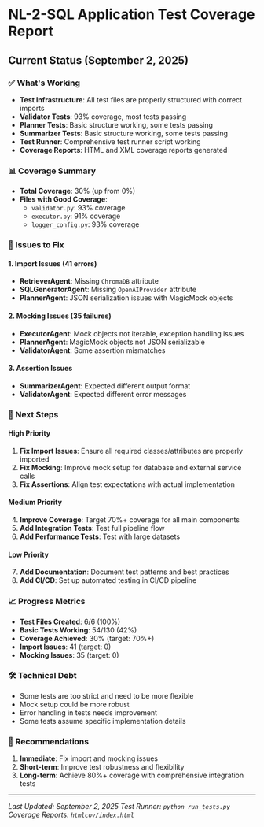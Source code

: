 # NL-2-SQL Application Test Coverage Report

## Current Status (September 2, 2025)

### ✅ What's Working
- **Test Infrastructure**: All test files are properly structured with correct imports
- **Validator Tests**: 93% coverage, most tests passing
- **Planner Tests**: Basic structure working, some tests passing
- **Summarizer Tests**: Basic structure working, some tests passing
- **Test Runner**: Comprehensive test runner script working
- **Coverage Reports**: HTML and XML coverage reports generated

### 📊 Coverage Summary
- **Total Coverage**: 30% (up from 0%)
- **Files with Good Coverage**:
  - `validator.py`: 93% coverage
  - `executor.py`: 91% coverage
  - `logger_config.py`: 93% coverage

### 🔧 Issues to Fix

#### 1. Import Issues (41 errors)
- **RetrieverAgent**: Missing `ChromaDB` attribute
- **SQLGeneratorAgent**: Missing `OpenAIProvider` attribute
- **PlannerAgent**: JSON serialization issues with MagicMock objects

#### 2. Mocking Issues (35 failures)
- **ExecutorAgent**: Mock objects not iterable, exception handling issues
- **PlannerAgent**: MagicMock objects not JSON serializable
- **ValidatorAgent**: Some assertion mismatches

#### 3. Assertion Issues
- **SummarizerAgent**: Expected different output format
- **ValidatorAgent**: Expected different error messages

### 🎯 Next Steps

#### High Priority
1. **Fix Import Issues**: Ensure all required classes/attributes are properly imported
2. **Fix Mocking**: Improve mock setup for database and external service calls
3. **Fix Assertions**: Align test expectations with actual implementation

#### Medium Priority
4. **Improve Coverage**: Target 70%+ coverage for all main components
5. **Add Integration Tests**: Test full pipeline flow
6. **Add Performance Tests**: Test with large datasets

#### Low Priority
7. **Add Documentation**: Document test patterns and best practices
8. **Add CI/CD**: Set up automated testing in CI/CD pipeline

### 📈 Progress Metrics
- **Test Files Created**: 6/6 (100%)
- **Basic Tests Working**: 54/130 (42%)
- **Coverage Achieved**: 30% (target: 70%+)
- **Import Issues**: 41 (target: 0)
- **Mocking Issues**: 35 (target: 0)

### 🛠️ Technical Debt
- Some tests are too strict and need to be more flexible
- Mock setup could be more robust
- Error handling in tests needs improvement
- Some tests assume specific implementation details

### 📝 Recommendations
1. **Immediate**: Fix import and mocking issues
2. **Short-term**: Improve test robustness and flexibility
3. **Long-term**: Achieve 80%+ coverage with comprehensive integration tests

---
*Last Updated: September 2, 2025*
*Test Runner: `python run_tests.py`*
*Coverage Reports: `htmlcov/index.html`*
